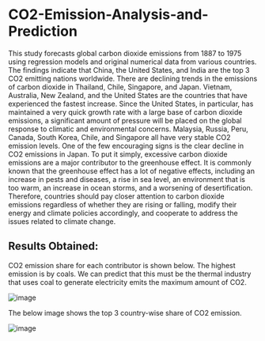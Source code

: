 # CO2-Emission-Analysis-and-Prediction

This study forecasts global carbon dioxide emissions from 1887 to 1975 using regression models and original numerical data from various countries. The findings indicate that China, the United States, and India are the top 3 CO2 emitting nations worldwide. There are declining trends in the emissions of carbon dioxide in Thailand, Chile, Singapore, and Japan. Vietnam, Australia, New Zealand, and the United States are the countries that have experienced the fastest increase. Since the United States, in particular, has maintained a very quick growth rate with a large base of carbon dioxide emissions, a significant amount of pressure will be placed on the global response to climatic and environmental concerns. Malaysia, Russia, Peru, Canada, South Korea, Chile, and Singapore all have very stable CO2 emission levels. One of the few encouraging signs is the clear decline in CO2 emissions in Japan. To put it simply, excessive carbon dioxide emissions are a major contributor to the greenhouse effect. It is commonly known that the greenhouse effect has a lot of negative effects, including an increase in pests and diseases, a rise in sea level, an environment that is too warm, an increase in ocean storms, and a worsening of desertification. Therefore, countries should pay closer attention to carbon dioxide emissions regardless of whether they are rising or falling, modify their energy and climate policies accordingly, and cooperate to address the issues related to climate change.

## Results Obtained:

CO2 emission share for each contributor is shown below. The highest emission is by coals. We can predict that this must be the thermal industry that uses coal to generate electricity emits the maximum amount of CO2.

![image](https://user-images.githubusercontent.com/82791010/229265263-beff5c3f-81b2-462b-9231-a3c46e6c1c5a.png)

The below image shows the top 3 country-wise share of CO2 emission. 

![image](https://user-images.githubusercontent.com/82791010/229265285-cbadf5bc-3409-413c-91e7-a73416ccb63f.png)
